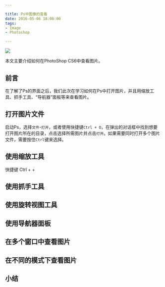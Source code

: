 ```yaml
---

title: Ps中图像的查看
date: 2016-05-06 18:00:00
tags:
- Image
- Photoshop

---
```


![][00]

本文主要介绍如何在PhotoShop CS6中查看图片。

<!---more--->

## 前言
在了解了Ps的界面之后，我们此次在学习如何在Ps中打开图片，并且用缩放工具、抓手工具、“导航器”面板等来查看图片。

## 打开图片文件
启动Ps，选择`文件`-`打开`，或者使用快捷键`Ctrl + O`，在弹出的对话框中找到想要打开图片所在的目录，点击选择所需图片并点击`打开`。如果需要同时打开多个图片文件，需要按住`Ctrl`键来选择。

## 使用缩放工具

快捷键 Ctrl + +

## 使用抓手工具

## 使用旋转视图工具

## 使用导航器面板

## 在多个窗口中查看图片

## 在不同的模式下查看图片

## 小结

[00]: /img/2016/05/16050601/00.png
[01]: /img/2016/05/16050601/01.png
[02]: /img/2016/05/16050601/02.png
[03]: /img/2016/05/16050601/03.png
[04]: /img/2016/05/16050601/04.png
[05]: /img/2016/05/16050601/05.png
[06]: /img/2016/05/16050601/06.png
[07]: /img/2016/05/16050601/07.png
[08]: /img/2016/05/16050601/08.png
[09]: /img/2016/05/16050601/09.png
[10]: /img/2016/05/16050601/10.png
[11]: /img/2016/05/16050601/11.png
[12]: /img/2016/05/16050601/12.png
[13]: /img/2016/05/16050601/13.png
[14]: /img/2016/05/16050601/14.png
[15]: /img/2016/05/16050601/15.png
